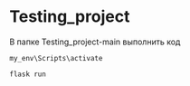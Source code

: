 # Testing_project
В папке Testing_project-main выполнить код

`my_env\Scripts\activate`

`flask run`
